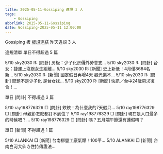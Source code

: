 ```yaml
---
title: 2025-05-11-Gossiping 違規 3 人
tags:
    - Gossiping
abbrlink: 2025-05-11-Gossiping
date: Gossiping-2025-05-11 12:00:00
---
```

Gossiping 板 [板規連結](https://www.ptt.cc/bbs/Gossiping/M.1637425085.A.07D.html)
昨天違規 3 人
<!-- more -->

違規清單
單日不得超過 5 篇

5/10 sky2030 R: [問卦] 房板：少子化房價外勞會支…
5/10 sky2030 R: [問卦] 台女：捷運上沒跟女生距離…
5/10 sky2030 R: [新聞] 史上新低！4月僅8684名新…
5/10 sky2030 R: [新聞] 國定假日再增4天 觀光業不…
5/10 sky2030 R: [問卦] 問題不是少子化 是台女找…
5/10 sky2030 R: [新聞] 快訊／台中24歲男求復合！…

單日 [問卦] 不得超過 3 篇

5/10 ray198776329 □ [問卦] 欸欸！為什麼我的7天假只…
5/10 ray198776329 □ [問卦] 母親節怎麼都訂不到位？
5/10 ray198776329 □ [問卦] 現在是人口最多的時候吧？…
5/10 ray198776329 □ [問卦] 咦？五月端午節還有連假唷？

單日 [新聞] 不得超過 1 篇

5/10 ALANKAI □ [新聞] 台南柳營工廠氣爆！100平…
5/10 ALANKAI □ [新聞] 台南白河大仙寺住持傳證法…